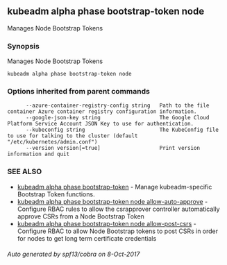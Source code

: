 ## kubeadm alpha phase bootstrap-token node

Manages Node Bootstrap Tokens

### Synopsis


Manages Node Bootstrap Tokens

```
kubeadm alpha phase bootstrap-token node
```

### Options inherited from parent commands

```
      --azure-container-registry-config string   Path to the file container Azure container registry configuration information.
      --google-json-key string                   The Google Cloud Platform Service Account JSON Key to use for authentication.
      --kubeconfig string                        The KubeConfig file to use for talking to the cluster (default "/etc/kubernetes/admin.conf")
      --version version[=true]                   Print version information and quit
```

### SEE ALSO
* [kubeadm alpha phase bootstrap-token](kubeadm_alpha_phase_bootstrap-token.md)	 - Manage kubeadm-specific Bootstrap Token functions.
* [kubeadm alpha phase bootstrap-token node allow-auto-approve](kubeadm_alpha_phase_bootstrap-token_node_allow-auto-approve.md)	 - Configure RBAC rules to allow the csrapprover controller automatically approve CSRs from a Node Bootstrap Token
* [kubeadm alpha phase bootstrap-token node allow-post-csrs](kubeadm_alpha_phase_bootstrap-token_node_allow-post-csrs.md)	 - Configure RBAC to allow Node Bootstrap tokens to post CSRs in order for nodes to get long term certificate credentials

###### Auto generated by spf13/cobra on 8-Oct-2017
